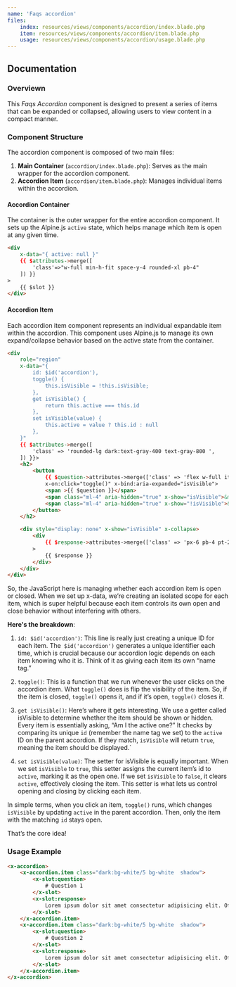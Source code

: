 ```yaml
---
name: 'Faqs accordion'
files:
    index: resources/views/components/accordion/index.blade.php
    item: resources/views/components/accordion/item.blade.php
    usage: resources/views/components/accordion/usage.blade.php
---
```



## Documentation

### Overviewn

This *Faqs Accordion* component is designed to present a series of items that can be expanded or collapsed, allowing users to view content in a compact manner.

### Component Structure
The accordion component is composed of two main files: 

1. **Main Container** (``accordion/index.blade.php``): Serves as the main wrapper for the accordion component. 
2. **Accordion Item** (``accordion/item.blade.php``): Manages individual items within the accordion. 

#### Accordion Container 

The container is the outer wrapper for the entire accordion component. It sets up the Alpine.js ``active`` state, which helps manage which item is open at any given time.

```html
<div 
    x-data="{ active: null }" 
    {{ $attributes->merge([
        'class'=>"w-full min-h-fit space-y-4 rounded-xl pb-4"
    ]) }}
>
    {{ $slot }}
</div>
```

#### Accordion  Item

Each accordion  item component represents an individual expandable item within the accordion. This component uses Alpine.js to manage its own expand/collapse behavior based on the active state from the container.

```html
<div 
    role="region" 
    x-data="{
        id: $id('accordion'),
        toggle() {
            this.isVisible = !this.isVisible;
        },
        get isVisible() {
            return this.active === this.id
        },
        set isVisible(value) {
            this.active = value ? this.id : null
        },
    }"
    {{ $attributes->merge([
        'class' => 'rounded-lg dark:text-gray-400 text-gray-800 ',
    ]) }}>
    <h2>
        <button
            {{ $question->attributes->merge(['class' => 'flex w-full items-center justify-between px-6 py-4 text-xl font-bold']) }}
            x-on:click="toggle()" x-bind:aria-expanded="isVisible">
            <span >{{ $question }}</span>
            <span class="ml-4" aria-hidden="true" x-show="isVisible">&minus;</span>
            <span class="ml-4" aria-hidden="true" x-show="!isVisible">&plus;</span>
        </button>
    </h2>

    <div style="display: none" x-show="isVisible" x-collapse>
        <div 
            {{ $response->attributes->merge(['class' => 'px-6 pb-4 pt-2']) }}
        >
            {{ $response }}
        </div>
    </div>
</div>
```
So, the JavaScript here is managing whether each accordion item is open or closed. When we set up x-data, we’re creating an isolated scope for each item, which is super helpful because each item controls its own open and close behavior without interfering with others.

**Here's the breakdown**:

1. ``id: $id('accordion')``: This line is really just creating a unique ID for each item. The`` $id('accordion')`` generates a unique identifier each time, which is crucial because our accordion logic depends on each item knowing who it is. Think of it as giving each item its own “name tag.”

2. ``toggle()``: This is a function that we run whenever the user clicks on the accordion item. What ``toggle()`` does is flip the visibility of the item. So, if the item is closed, ``toggle()`` opens it, and if it’s open, ``toggle()`` closes it.

3. ``get isVisible()``: Here’s where it gets interesting. We use a getter called isVisible to determine whether the item should be shown or hidden. Every item is essentially asking, “Am I the active one?” It checks by comparing its unique ``id`` (remember the name tag we set) to the ``active`` ID on the parent accordion. If they match, ``isVisible`` will return ``true``, meaning the item should be displayed.`

4. ``set isVisible(value)``: The setter for isVisible is equally important. When we set ``isVisible`` to ``true``, this setter assigns the current item’s id to ``active``, marking it as the open one. If we set ``isVisible`` to ``false``, it clears ``active``, effectively closing the item. This setter is what lets us control opening and closing by clicking each item.

In simple terms, when you click an item, ``toggle()`` runs, which changes ``isVisible`` by updating ``active`` in the parent accordion. Then, only the item with the matching ``id`` stays open.

That’s the core idea! 

### Usage Example 

```html
<x-accordion>
    <x-accordion.item class="dark:bg-white/5 bg-white  shadow">
        <x-slot:question>
            # Question 1 
        </x-slot>
        <x-slot:response>
            Lorem ipsum dolor sit amet consectetur adipisicing elit. Officia, eaque delectus libero atque magnam repellendus iure voluptatum odio eius laudantium officiis repudiandae beatae quasi maxime commodi placeat quia deserunt qui 
        </x-slot>
    </x-accordion.item>
    <x-accordion.item class="dark:bg-white/5 bg-white  shadow">
        <x-slot:question>
            # Question 2 
        </x-slot>
        <x-slot:response>
            Lorem ipsum dolor sit amet consectetur adipisicing elit. Officia, eaque delectus libero atque magnam repellendus iure voluptatum odio eius laudantium officiis repudiandae beatae quasi maxime commodi placeat quia deserunt qui 
        </x-slot>
    </x-accordion.item>
</x-accordion>
```